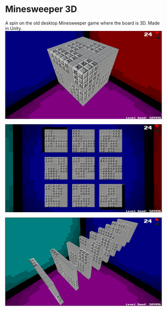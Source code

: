 # Minesweeper 3D
 A spin on the old desktop Minesweeper game where the board is 3D. Made in Unity.
![What is this](Minesweeper1.png)

![What is this](Minesweeper2.png)

![What is this](Minesweeper3.png)
